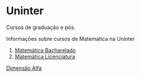 # Uninter 

Cursos de graduação e pós.

Informações sobre cursos de Matemática na Uninter


1. [Matemática Bacharelado](https://www.uninter.com/graduacao-ead/curso-matematica-bacharelado/)
2. [Matemática Licenciatura](https://www.uninter.com/graduacao-ead/curso-matematica-licenciatura/)


[Dimensão Alfa](https://www.intagram.com/dimensao.alfa)